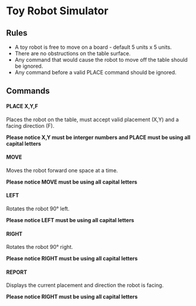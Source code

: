 # Toy Robot Simulator



## Rules

- A toy robot is free to move on a board - default 5 units x 5 units.
- There are no obstructions on the table surface.
- Any command that would cause the robot to move off the table should be ignored.
- Any command before a valid PLACE command should be ignored.

## Commands

#### PLACE X,Y,F

Places the robot on the table, must accept valid placement (X,Y) and a facing direction (F).</br> 

**Please notice X,Y must be interger numbers and PLACE must be using all capital letters** 

#### MOVE

Moves the robot forward one space at a time.<br/>

**Please notice MOVE must be using all capital letters**

#### LEFT

Rotates the robot 90° left.<br/>

**Please notice LEFT must be using all capital letters**

#### RIGHT

Rotates the robot 90° right.<br/>

**Please notice RIGHT must be using all capital letters**

#### REPORT

Displays the current placement and direction the robot is facing.<br/>

**Please notice RIGHT must be using all capital letters**


